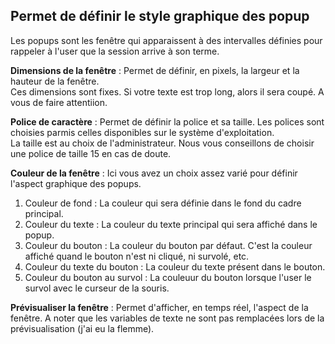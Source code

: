 ## Permet de définir le style graphique des popup


Les popups sont les fenêtre qui apparaissent à des intervalles définies pour rappeler à l'user que la session arrive à son terme.


**Dimensions de la fenêtre** : Permet de définir, en pixels, la largeur et la hauteur de la fenêtre.<br>
Ces dimensions sont fixes. Si votre texte est trop long, alors il sera coupé. A vous de faire attentiion.


**Police de caractère** : Permet de définir la police et sa taille. Les polices sont choisies parmis celles disponibles sur le système d'exploitation.<br>
La taille est au choix de l'administrateur. Nous vous conseillons de choisir une police de taille 15 en cas de doute.


**Couleur de la fenêtre** : Ici vous avez un choix assez varié pour définir l'aspect graphique des popups.
1. Couleur de fond : La couleur qui sera définie dans le fond du cadre principal.<br>
2. Couleur du texte : La couleur du texte principal qui sera affiché dans le popup.<br>
3. Couleur du bouton : La couleur du bouton par défaut. C'est la couleur affiché quand le bouton n'est ni cliqué, ni survolé, etc.<br>
4. Couleur du texte du bouton : La couleur du texte présent dans le bouton.<br>
5. Couleur du bouton au survol : La couleuur du bouton lorsque l'user le survol avec le curseur de la souris.<br>


**Prévisualiser la fenêtre** : Permet d'afficher, en temps réel, l'aspect de la fenêtre. A noter que les variables de texte ne sont pas remplacées lors de la prévisualisation (j'ai eu la flemme).